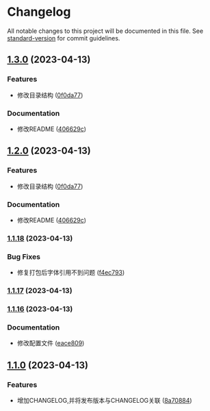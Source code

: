# Changelog

All notable changes to this project will be documented in this file. See [standard-version](https://github.com/conventional-changelog/standard-version) for commit guidelines.

## [1.3.0](https://github.com/shenyWill/vue-virtual-cascader/compare/v1.1.18...v1.3.0) (2023-04-13)


### Features

* 修改目录结构 ([0f0da77](https://github.com/shenyWill/vue-virtual-cascader/commit/0f0da7790104478716a3a047e9ec7e2133cf87d1))


### Documentation

* 修改README ([406629c](https://github.com/shenyWill/vue-virtual-cascader/commit/406629cdbf531c55abb3e290126192fa9b013a3c))

## [1.2.0](https://github.com/shenyWill/vue-virtual-cascader/compare/v1.1.18...v1.2.0) (2023-04-13)


### Features

* 修改目录结构 ([0f0da77](https://github.com/shenyWill/vue-virtual-cascader/commit/0f0da7790104478716a3a047e9ec7e2133cf87d1))


### Documentation

* 修改README ([406629c](https://github.com/shenyWill/vue-virtual-cascader/commit/406629cdbf531c55abb3e290126192fa9b013a3c))

### [1.1.18](https://github.com/shenyWill/vue-virtual-cascader/compare/v1.1.17...v1.1.18) (2023-04-13)


### Bug Fixes

* 修复打包后字体引用不到问题 ([f4ec793](https://github.com/shenyWill/vue-virtual-cascader/commit/f4ec793327ed1b9a9a79a3fcc7e495ce58605d71))

### [1.1.17](https://github.com/shenyWill/vue-virtual-cascader/compare/v1.1.16...v1.1.17) (2023-04-13)

### [1.1.16](https://github.com/shenyWill/vue-virtual-cascader/compare/v1.1.13...v1.1.16) (2023-04-13)


### Documentation

* 修改配置文件 ([eace809](https://github.com/shenyWill/vue-virtual-cascader/commit/eace80988d2ca0deaff51371f4b637cf6089bd4b))



## [1.1.0](https://github.com/shenyWill/vue-virtual-cascader/compare/v1.0.7...v1.1.0) (2023-04-13)


### Features

* 增加CHANGELOG,并将发布版本与CHANGELOG关联 ([8a70884](https://github.com/shenyWill/vue-virtual-cascader/commit/8a70884af5d6b23e49c726fbac05ceb2b47d966f))
